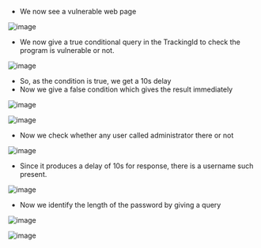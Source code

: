 - We now see a vulnerable web page

![image](https://github.com/Akhilkj123/Portswigger/assets/65653010/0f18acc0-c7b7-4a61-a741-c580d2e6c70e)

- We now give a true conditional query in the TrackingId to check the program is vulnerable or not.

![image](https://github.com/Akhilkj123/Portswigger/assets/65653010/18259bb6-3ba6-488d-8246-ee13a604bdbe)

- So, as the condition is true, we get a 10s delay
- Now we give a false condition which gives the result immediately

![image](https://github.com/Akhilkj123/Portswigger/assets/65653010/298b9b94-a48e-472c-8c84-7f9844b1bae2)
 
![image](https://github.com/Akhilkj123/Portswigger/assets/65653010/27b9df61-84b1-4c8a-9591-1f425c90e532)

- Now we check whether any user called administrator there or not

![image](https://github.com/Akhilkj123/Portswigger/assets/65653010/b199bcfe-af7a-43d7-8186-8be93d83905a)

- Since it produces a delay of 10s for response, there is a username such present.

![image](https://github.com/Akhilkj123/Portswigger/assets/65653010/69bbb3c7-b057-48bd-a539-a6ebb427b99d)

- Now we identify the length of the password by giving a query 

![image](https://github.com/Akhilkj123/Portswigger/assets/65653010/112711a7-cb30-429b-a03f-3064ed68b3e9)

![image](https://github.com/Akhilkj123/Portswigger/assets/65653010/525b7af0-ac08-4fe9-85fe-95cfb225bd46)









